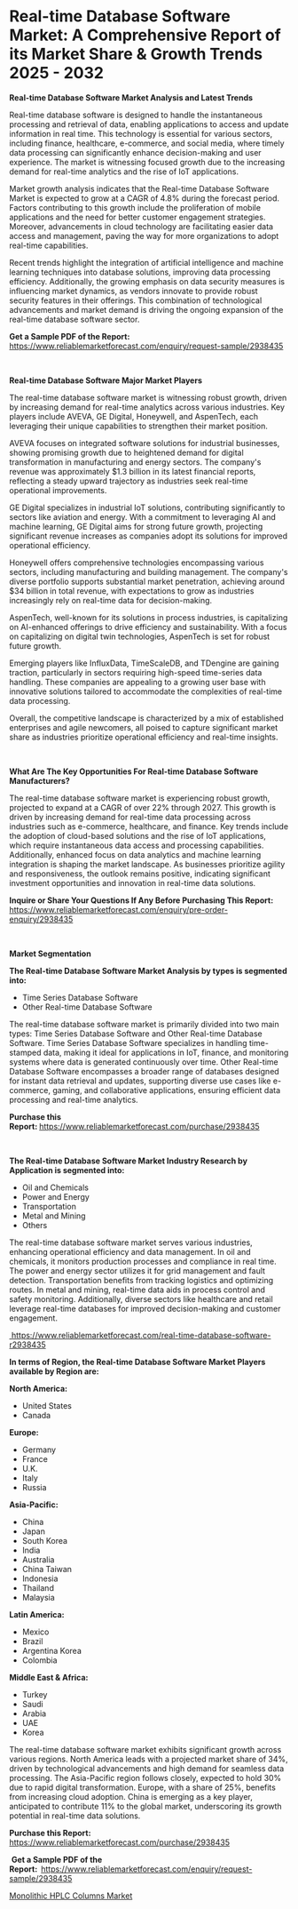 <p><h1>Real-time Database Software Market: A Comprehensive Report of its Market Share & Growth Trends 2025 - 2032</h1></p><p><strong>Real-time Database Software Market Analysis and Latest Trends</strong></p>
<p><p>Real-time database software is designed to handle the instantaneous processing and retrieval of data, enabling applications to access and update information in real time. This technology is essential for various sectors, including finance, healthcare, e-commerce, and social media, where timely data processing can significantly enhance decision-making and user experience. The market is witnessing focused growth due to the increasing demand for real-time analytics and the rise of IoT applications.</p><p>Market growth analysis indicates that the Real-time Database Software Market is expected to grow at a CAGR of 4.8% during the forecast period. Factors contributing to this growth include the proliferation of mobile applications and the need for better customer engagement strategies. Moreover, advancements in cloud technology are facilitating easier data access and management, paving the way for more organizations to adopt real-time capabilities.</p><p>Recent trends highlight the integration of artificial intelligence and machine learning techniques into database solutions, improving data processing efficiency. Additionally, the growing emphasis on data security measures is influencing market dynamics, as vendors innovate to provide robust security features in their offerings. This combination of technological advancements and market demand is driving the ongoing expansion of the real-time database software sector.</p></p>
<p><strong>Get a Sample PDF of the Report:&nbsp;</strong> <a href="https://www.reliablemarketforecast.com/enquiry/request-sample/2938435?utm_campaign=2277&utm_medium=2&utm_source=Github&utm_content=ia&utm_term=15032025&utm_id=real-time-database-software">https://www.reliablemarketforecast.com/enquiry/request-sample/2938435</a></p>
<p>&nbsp;</p>
<p><strong>Real-time Database Software Major Market Players</strong></p>
<p><p>The real-time database software market is witnessing robust growth, driven by increasing demand for real-time analytics across various industries. Key players include AVEVA, GE Digital, Honeywell, and AspenTech, each leveraging their unique capabilities to strengthen their market position.</p><p>AVEVA focuses on integrated software solutions for industrial businesses, showing promising growth due to heightened demand for digital transformation in manufacturing and energy sectors. The company's revenue was approximately $1.3 billion in its latest financial reports, reflecting a steady upward trajectory as industries seek real-time operational improvements.</p><p>GE Digital specializes in industrial IoT solutions, contributing significantly to sectors like aviation and energy. With a commitment to leveraging AI and machine learning, GE Digital aims for strong future growth, projecting significant revenue increases as companies adopt its solutions for improved operational efficiency.</p><p>Honeywell offers comprehensive technologies encompassing various sectors, including manufacturing and building management. The company's diverse portfolio supports substantial market penetration, achieving around $34 billion in total revenue, with expectations to grow as industries increasingly rely on real-time data for decision-making.</p><p>AspenTech, well-known for its solutions in process industries, is capitalizing on AI-enhanced offerings to drive efficiency and sustainability. With a focus on capitalizing on digital twin technologies, AspenTech is set for robust future growth.</p><p>Emerging players like InfluxData, TimeScaleDB, and TDengine are gaining traction, particularly in sectors requiring high-speed time-series data handling. These companies are appealing to a growing user base with innovative solutions tailored to accommodate the complexities of real-time data processing.</p><p>Overall, the competitive landscape is characterized by a mix of established enterprises and agile newcomers, all poised to capture significant market share as industries prioritize operational efficiency and real-time insights.</p></p>
<p>&nbsp;</p>
<p><strong>What Are The Key Opportunities For Real-time Database Software Manufacturers?</strong></p>
<p><p>The real-time database software market is experiencing robust growth, projected to expand at a CAGR of over 22% through 2027. This growth is driven by increasing demand for real-time data processing across industries such as e-commerce, healthcare, and finance. Key trends include the adoption of cloud-based solutions and the rise of IoT applications, which require instantaneous data access and processing capabilities. Additionally, enhanced focus on data analytics and machine learning integration is shaping the market landscape. As businesses prioritize agility and responsiveness, the outlook remains positive, indicating significant investment opportunities and innovation in real-time data solutions.</p></p>
<p><strong>Inquire or Share Your Questions If Any Before Purchasing This Report:</strong> <a href="https://www.reliablemarketforecast.com/enquiry/pre-order-enquiry/2938435?utm_campaign=2277&utm_medium=2&utm_source=Github&utm_content=ia&utm_term=15032025&utm_id=real-time-database-software">https://www.reliablemarketforecast.com/enquiry/pre-order-enquiry/2938435</a></p>
<p>&nbsp;</p>
<p><strong>Market Segmentation</strong></p>
<p><strong>The Real-time Database Software Market Analysis by types is segmented into:</strong></p>
<p><ul><li>Time Series Database Software</li><li>Other Real-time Database Software</li></ul></p>
<p><p>The real-time database software market is primarily divided into two main types: Time Series Database Software and Other Real-time Database Software. Time Series Database Software specializes in handling time-stamped data, making it ideal for applications in IoT, finance, and monitoring systems where data is generated continuously over time. Other Real-time Database Software encompasses a broader range of databases designed for instant data retrieval and updates, supporting diverse use cases like e-commerce, gaming, and collaborative applications, ensuring efficient data processing and real-time analytics.</p></p>
<p><strong>Purchase this Report:&nbsp;</strong><a href="https://www.reliablemarketforecast.com/purchase/2938435?utm_campaign=2277&utm_medium=2&utm_source=Github&utm_content=ia&utm_term=15032025&utm_id=real-time-database-software">https://www.reliablemarketforecast.com/purchase/2938435</a></p>
<p>&nbsp;</p>
<p><strong>The Real-time Database Software Market Industry Research by Application is segmented into:</strong></p>
<p><ul><li>Oil and Chemicals</li><li>Power and Energy</li><li>Transportation</li><li>Metal and Mining</li><li>Others</li></ul></p>
<p><p>The real-time database software market serves various industries, enhancing operational efficiency and data management. In oil and chemicals, it monitors production processes and compliance in real time. The power and energy sector utilizes it for grid management and fault detection. Transportation benefits from tracking logistics and optimizing routes. In metal and mining, real-time data aids in process control and safety monitoring. Additionally, diverse sectors like healthcare and retail leverage real-time databases for improved decision-making and customer engagement.</p></p>
<p><a href="https://www.reliablemarketforecast.com/real-time-database-software-r2938435?utm_campaign=2277&utm_medium=2&utm_source=Github&utm_content=ia&utm_term=15032025&utm_id=real-time-database-software">&nbsp;https://www.reliablemarketforecast.com/real-time-database-software-r2938435</a></p>
<p><strong>In terms of Region, the Real-time Database Software Market Players available by Region are:</strong></p>
<p>
    <p> <strong> North America: </strong>
        <ul>
            <li>United States</li>
            <li>Canada</li>
        </ul>
        </p> 
    <p> <strong> Europe: </strong>
        <ul>
            <li>Germany</li>
            <li>France</li>
            <li>U.K.</li>
            <li>Italy</li>
            <li>Russia</li>
        </ul>
        </p> 
    <p> <strong> Asia-Pacific: </strong>
        <ul>
            <li>China</li>
            <li>Japan</li>
            <li>South Korea</li>
            <li>India</li>
            <li>Australia</li>
            <li>China Taiwan</li>
            <li>Indonesia</li>
            <li>Thailand</li>
            <li>Malaysia</li>
        </ul>
        </p> 
    <p> <strong> Latin America: </strong>
        <ul>
            <li>Mexico</li>
            <li>Brazil</li>
            <li>Argentina Korea</li>
            <li>Colombia</li>
        </ul>
        </p> 
    <p> <strong> Middle East & Africa: </strong>
        <ul>
            <li>Turkey</li>
            <li>Saudi</li>
            <li>Arabia</li>
            <li>UAE</li>
            <li>Korea</li>
        </ul>
    </p>
    </p>
<p><p>The real-time database software market exhibits significant growth across various regions. North America leads with a projected market share of 34%, driven by technological advancements and high demand for seamless data processing. The Asia-Pacific region follows closely, expected to hold 30% due to rapid digital transformation. Europe, with a share of 25%, benefits from increasing cloud adoption. China is emerging as a key player, anticipated to contribute 11% to the global market, underscoring its growth potential in real-time data solutions.</p></p>
<p><strong>Purchase this Report: </strong><a href="https://www.reliablemarketforecast.com/purchase/2938435?utm_campaign=2277&utm_medium=2&utm_source=Github&utm_content=ia&utm_term=15032025&utm_id=real-time-database-software">https://www.reliablemarketforecast.com/purchase/2938435</a></p>
<p>&nbsp;<strong>Get a Sample PDF of the Report:&nbsp;&nbsp;</strong><a href="https://www.reliablemarketforecast.com/enquiry/request-sample/2938435?utm_campaign=2277&utm_medium=2&utm_source=Github&utm_content=ia&utm_term=15032025&utm_id=real-time-database-software">https://www.reliablemarketforecast.com/enquiry/request-sample/2938435</a></p>
<p><strong></strong></p>
<p><p><a href="https://github.com/DixieGrimes/Market-Research-Report-List-1/blob/main/monolithic-hplc-columns-market.md?utm_campaign=2277&utm_medium=2&utm_source=Github&utm_content=ia&utm_term=15032025&utm_id=real-time-database-software">Monolithic HPLC Columns Market</a></p></p>